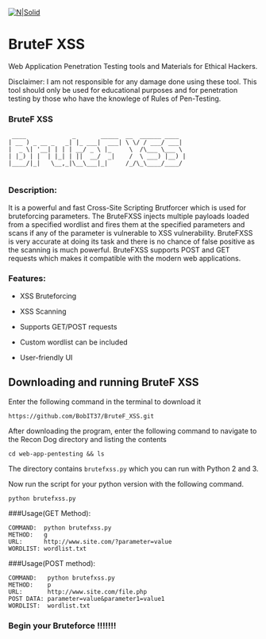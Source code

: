[![N|Solid](https://bobit.us/wp-content/uploads/2021/04/bobit-logo.png)](https://bobit37.github.io/Resume/)

# BruteF XSS
Web Application Penetration Testing tools and Materials for Ethical Hackers.

Disclaimer: I am not responsible for any damage done using these tool. This tool should only be used for educational purposes and for penetration testing by those who have the knowlege of Rules of Pen-Testing.

### BruteF XSS       
```
 ____             _       _____  __  ______ ____  
| __ ) _ __ _   _| |_ ___|  ___| \ \/ / ___/ ___| 
|  _ \| '__| | | | __/ _ \ |_     \  /\___ \___ \ 
| |_) | |  | |_| | ||  __/  _|    /  \ ___) |__) |
|____/|_|   \__,_|\__\___|_|     /_/\_\____/____/ 
   
```
### Description:
It is a powerful and fast Cross-Site Scripting Brutforcer which is used for bruteforcing parameters. The BruteFXSS injects multiple payloads loaded from a specified wordlist and fires them at the specified parameters and scans if any of the parameter is vulnerable to XSS vulnerability. BruteFXSS is very accurate at doing its task and there is no chance of false positive as the scanning is much powerful. BruteFXSS supports POST and GET requests which makes it compatible with the modern web applications.

### Features:

* XSS Bruteforcing

* XSS Scanning

* Supports GET/POST requests

* Custom wordlist can be included

* User-friendly UI

## Downloading and running BruteF XSS

Enter the following command in the terminal to download it
```
https://github.com/BobIT37/BruteF_XSS.git
```
After downloading the program, enter the following command to navigate to the Recon Dog directory and listing the contents
```
cd web-app-pentesting && ls
```
The directory contains `brutefxss.py` which you can run with Python 2 and 3. 
 
Now run the script for your python version with the following command. 
```
python brutefxss.py
```

###Usage(GET Method):

```
COMMAND:  python brutefxss.py
METHOD:   g
URL:      http://www.site.com/?parameter=value
WORDLIST: wordlist.txt
```

###Usage(POST method):

```
COMMAND:   python brutefxss.py
METHOD:    p
URL:       http://www.site.com/file.php
POST DATA: parameter=value&parameter1=value1
WORDLIST:  wordlist.txt
```
### Begin your Bruteforce !!!!!!!
